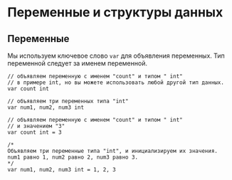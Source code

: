 # Переменные и структуры данных
## Переменные

Мы используем ключевое слово `var` для объявления переменных. Тип переменной следует за именем переменной.   

```
// объявляем переменную с именем "count" и типом " int"
// в примере int, но вы можете использовать любой другой тип данных.
var count int
```

```
// объявляем три переменных типа "int"
var num1, num2, num3 int
```

```
// объявляем переменную с именем "count" и типом " int"
// и значением "3"
var count int = 3
```

```
/*
Объявляем три переменные типа "int", и инициализируем их значения.
num1 равно 1, num2 равно 2, num3 равно 3.
*/
var num1, num2, num3 int = 1, 2, 3
```
